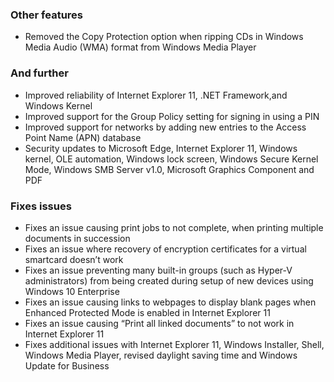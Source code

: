 ### Other features
- Removed the Copy Protection option when ripping CDs in Windows Media Audio (WMA) format from Windows Media Player

### And further
- Improved reliability of Internet Explorer 11, .NET Framework,and Windows Kernel
- Improved support for the Group Policy setting for signing in using a PIN
- Improved support for networks by adding new entries to the Access Point Name (APN) database
- Security updates to Microsoft Edge, Internet Explorer 11, Windows kernel, OLE automation, Windows lock screen, Windows Secure Kernel Mode, Windows SMB Server v1.0, Microsoft Graphics Component and PDF

### Fixes issues
- Fixes an issue causing print jobs to not complete, when printing multiple documents in succession
- Fixes an issue where recovery of encryption certificates for a virtual smartcard doesn’t work
- Fixes an issue preventing many built-in groups (such as Hyper-V administrators) from being created during setup of new devices using Windows 10 Enterprise
- Fixes an issue causing links to webpages to display blank pages when Enhanced Protected Mode is enabled in Internet Explorer 11
- Fixes an issue causing “Print all linked documents” to not work in Internet Explorer 11
- Fixes additional issues with Internet Explorer 11, Windows Installer, Shell, Windows Media Player, revised daylight saving time and Windows Update for Business